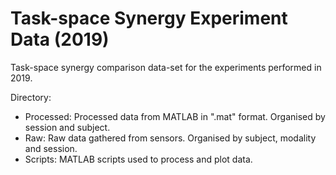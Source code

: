 # Task-space Synergy Experiment Data (2019)
Task-space synergy comparison data-set for the experiments performed in 2019.

Directory:
- Processed: Processed data from MATLAB in ".mat" format. Organised by session and subject.
- Raw: Raw data gathered from sensors. Organised by subject, modality and session.
- Scripts: MATLAB scripts used to process and plot data.
